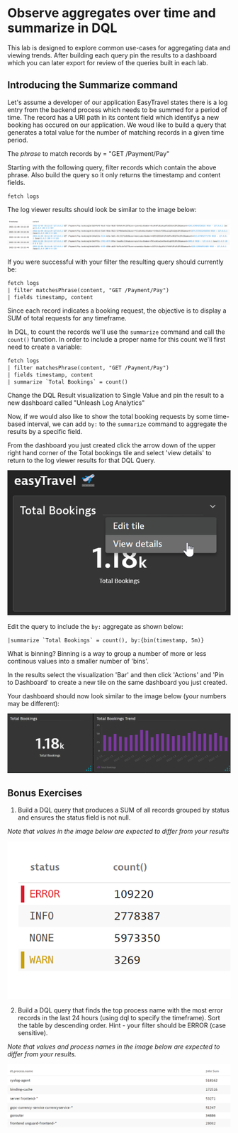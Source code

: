 # Observe aggregates over time and summarize in DQL

This lab is designed to explore common use-cases for aggregating data and viewing trends. After building each query pin the results to a dashboard which you can later export for review of the queries built in each lab. 

## Introducing the Summarize command

Let's assume a developer of our application EasyTravel states there is a log entry from the backend process which needs to be summed for a period of time. The record has a URI path in its content field which identifys a new booking has occured on our application. We woud like to build a query that generates a total value for the number of matching records in a given time period. 

The *phrase* to match records by = "GET /Payment/Pay"

Starting with the following query, filter records which contain the above phrase. Also build the query so it only returns the timestamp and content fields.

```
fetch logs
```
The log viewer results should look be similar to the image below:

![Payment/Pay](../../assets/images/getpaymentpay.png)

If you were successful with your filter the resulting query should currently be:

```
fetch logs
| filter matchesPhrase(content, "GET /Payment/Pay")
| fields timestamp, content
```
Since each record indicates a booking request, the objective is to display a SUM of total requests for any timeframe.

In DQL, to count the records we'll use the `summarize` command and call the `count()` function. In order to include a proper name for this count we'll first need to create a variable:

```
fetch logs
| filter matchesPhrase(content, "GET /Payment/Pay")
| fields timestamp, content
| summarize `Total Bookings` = count()
```

Change the DQL Result visualization to Single Value and pin the result to a new dashboard called "Unleash Log Analytics"

Now, if we would also like to show the total booking requests by some time-based interval, we can add `by:` to the `summarize` command to aggregate the results by a specific field. 

From the dashboard you just created click the arrow down of the upper right hand corner of the Total bookings tile and select 'view details' to return to the log viewer results for that DQL Query.

![Total Bookings](../../assets/images/totalbookings.png)

Edit the query to include the `by:` aggregate as shown below:

```
|summarize `Total Bookings` = count(), by:{bin(timestamp, 5m)}
```
What is binning? Binning is a way to group a number of more or less continous values into a smaller number of 'bins'.

In the results select the visualization 'Bar' and then click 'Actions' and 'Pin to Dashboard' to create a new tile on the same dashboard you just created.

Your dashboard should now look similar to the image below (your numbers may be different):

![DashboardResults](../../assets/images/lab2dashboard.png)

## Bonus Exercises

1. Build a DQL query that produces a SUM of all records grouped by status and ensures the status field is not null.

*Note that values in the image below are expected to differ from your results*

![statuscategories](../../assets/images/statuscounts.png)

2. Build a DQL query that finds the top process name with the most error records in the last 24 hours (using dql to specify the timeframe). Sort the table by descending order. Hint - your filter should be ERROR (case sensitive).

*Note that values and process names in the image below are expected to differ from your results.*

![errorsumbyprocess](../../assets/images/errorsumbyprocess.png)
















